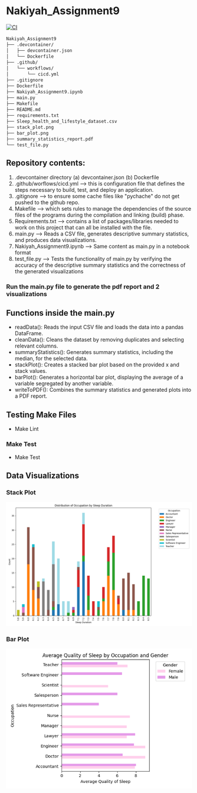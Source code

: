 # Nakiyah_Assignment9

[![CI](https://github.com/nogibjj/Nakiyah_Assignment9/actions/workflows/cicd.yml/badge.svg)](https://github.com/nogibjj/Nakiyah_Assignment9/actions/workflows/cicd.yml)

```
Nakiyah_Assignment9
├── .devcontainer/
│   ├── devcontainer.json
│   └── Dockerfile
├── .github/
│   └── workflows/
│       └── cicd.yml
├── .gitignore
├── Dockerfile
├── Nakiyah_Assignment9.ipynb
├── main.py
├── Makefile
├── README.md
├── requirements.txt
├── Sleep_health_and_lifestyle_dataset.csv
├── stack_plot.png
├── bar_plot.png
├── summary_statistics_report.pdf
└── test_file.py
```

## Repository contents:
1. .devcontainer directory (a) devcontainer.json (b) Dockerfile
2. .github/worflows/cicd.yml --> this is configuration file that defines the steps necessary to build, test, and deploy an application.
3. .gitignore --> to ensure some cache files like "pychache" do not get pushed to the github repo.
4. Makefile --> which sets rules to manage the dependencies of the source files of the programs during the compilation and linking (build) phase.
5. Requirements.txt --> contains a list of packages/libraries needed to work on this project that can all be installed with the file.
6. main.py --> Reads a CSV file, generates descriptive summary statistics, and produces data visualizations.
7. Nakiyah_Assignment9.ipynb --> Same content as main.py in a notebook format
7. test_file.py --> Tests the functionality of main.py by verifying the accuracy of the descriptive summary statistics and the correctness of the generated visualizations
### Run the main.py file to generate the pdf report and 2 visualizations


## Functions inside the main.py
- readData(): Reads the input CSV file and loads the data into a pandas DataFrame.
- cleanData(): Cleans the dataset by removing duplicates and selecting relevant columns.
- summaryStatistics(): Generates summary statistics, including the median, for the selected data.
- stackPlot(): Creates a stacked bar plot based on the provided x and stack values.
- barPlot(): Generates a horizontal bar plot, displaying the average of a variable segregated by another variable.
- writeToPDF(): Combines the summary statistics and generated plots into a PDF report.


## Testing Make Files
- Make Lint

### Make Test
- Make Test

## Data Visualizations
### Stack Plot
![Stack Graph](stack_plot.png)

### Bar Plot
![Bar Graph](bar_plot.png)

